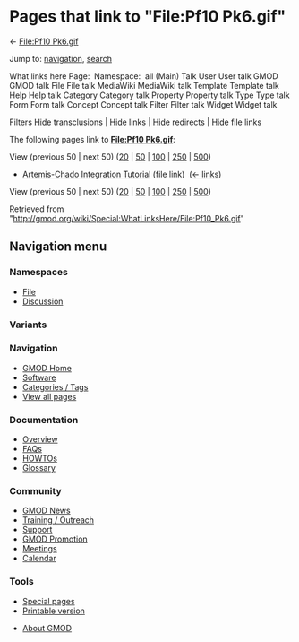 <div id="mw-page-base" class="noprint">

</div>

<div id="mw-head-base" class="noprint">

</div>

<div id="content" class="mw-body" role="main">

<span id="top"></span>

<div id="mw-js-message" style="display:none;">

</div>



# <span dir="auto">Pages that link to "File:Pf10 Pk6.gif"</span>

<div id="bodyContent">

<div id="contentSub">

← [File:Pf10 Pk6.gif](/wiki/File:Pf10_Pk6.gif "File:Pf10 Pk6.gif")

</div>

<div id="jump-to-nav" class="mw-jump">

Jump to: [navigation](#mw-navigation), [search](#p-search)

</div>

<div id="mw-content-text">

What links here Page:  Namespace:  all (Main) Talk User User talk GMOD
GMOD talk File File talk MediaWiki MediaWiki talk Template Template talk
Help Help talk Category Category talk Property Property talk Type Type
talk Form Form talk Concept Concept talk Filter Filter talk Widget
Widget talk

Filters
[Hide](/mediawiki/index.php?title=Special:WhatLinksHere/File:Pf10_Pk6.gif&hidetrans=1 "Special:WhatLinksHere/File:Pf10 Pk6.gif")
transclusions \|
[Hide](/mediawiki/index.php?title=Special:WhatLinksHere/File:Pf10_Pk6.gif&hidelinks=1 "Special:WhatLinksHere/File:Pf10 Pk6.gif")
links \|
[Hide](/mediawiki/index.php?title=Special:WhatLinksHere/File:Pf10_Pk6.gif&hideredirs=1 "Special:WhatLinksHere/File:Pf10 Pk6.gif")
redirects \|
[Hide](/mediawiki/index.php?title=Special:WhatLinksHere/File:Pf10_Pk6.gif&hideimages=1 "Special:WhatLinksHere/File:Pf10 Pk6.gif")
file links

The following pages link to **[File:Pf10
Pk6.gif](/wiki/File:Pf10_Pk6.gif "File:Pf10 Pk6.gif")**:

View (previous 50 \| next 50)
([20](/mediawiki/index.php?title=Special:WhatLinksHere/File:Pf10_Pk6.gif&limit=20 "Special:WhatLinksHere/File:Pf10 Pk6.gif")
\|
[50](/mediawiki/index.php?title=Special:WhatLinksHere/File:Pf10_Pk6.gif&limit=50 "Special:WhatLinksHere/File:Pf10 Pk6.gif")
\|
[100](/mediawiki/index.php?title=Special:WhatLinksHere/File:Pf10_Pk6.gif&limit=100 "Special:WhatLinksHere/File:Pf10 Pk6.gif")
\|
[250](/mediawiki/index.php?title=Special:WhatLinksHere/File:Pf10_Pk6.gif&limit=250 "Special:WhatLinksHere/File:Pf10 Pk6.gif")
\|
[500](/mediawiki/index.php?title=Special:WhatLinksHere/File:Pf10_Pk6.gif&limit=500 "Special:WhatLinksHere/File:Pf10 Pk6.gif"))

- [Artemis-Chado Integration
  Tutorial](/wiki/Artemis-Chado_Integration_Tutorial "Artemis-Chado Integration Tutorial")
  (file link) ‎ <span class="mw-whatlinkshere-tools">([←
  links](/mediawiki/index.php?title=Special:WhatLinksHere&target=Artemis-Chado+Integration+Tutorial "Special:WhatLinksHere"))</span>

View (previous 50 \| next 50)
([20](/mediawiki/index.php?title=Special:WhatLinksHere/File:Pf10_Pk6.gif&limit=20 "Special:WhatLinksHere/File:Pf10 Pk6.gif")
\|
[50](/mediawiki/index.php?title=Special:WhatLinksHere/File:Pf10_Pk6.gif&limit=50 "Special:WhatLinksHere/File:Pf10 Pk6.gif")
\|
[100](/mediawiki/index.php?title=Special:WhatLinksHere/File:Pf10_Pk6.gif&limit=100 "Special:WhatLinksHere/File:Pf10 Pk6.gif")
\|
[250](/mediawiki/index.php?title=Special:WhatLinksHere/File:Pf10_Pk6.gif&limit=250 "Special:WhatLinksHere/File:Pf10 Pk6.gif")
\|
[500](/mediawiki/index.php?title=Special:WhatLinksHere/File:Pf10_Pk6.gif&limit=500 "Special:WhatLinksHere/File:Pf10 Pk6.gif"))

</div>

<div class="printfooter">

Retrieved from
"<http://gmod.org/wiki/Special:WhatLinksHere/File:Pf10_Pk6.gif>"

</div>

<div id="catlinks" class="catlinks catlinks-allhidden">

</div>

<div class="visualClear">

</div>

</div>

</div>

<div id="mw-navigation">

## Navigation menu

<div id="mw-head">



<div id="left-navigation">

<div id="p-namespaces" class="vectorTabs" role="navigation"
aria-labelledby="p-namespaces-label">

### Namespaces

- <span id="ca-nstab-image"><a href="/wiki/File:Pf10_Pk6.gif" accesskey="c"
  title="View the file page [c]">File</a></span>
- <span id="ca-talk"><a
  href="/mediawiki/index.php?title=File_talk:Pf10_Pk6.gif&amp;action=edit&amp;redlink=1"
  accesskey="t"
  title="Discussion about the content page [t]">Discussion</a></span>

</div>

<div id="p-variants" class="vectorMenu emptyPortlet" role="navigation"
aria-labelledby="p-variants-label">

### 

### Variants[](#)

<div class="menu">

</div>

</div>

</div>





</div>

</div>

</div>

<div id="mw-panel">

<div id="p-logo" role="banner">

<a href="/wiki/Main_Page"
style="background-image: url(http://gmod.org/images/GMOD-cogs.png);"
title="Visit the main page"></a>

</div>

<div id="p-Navigation" class="portal" role="navigation"
aria-labelledby="p-Navigation-label">

### Navigation

<div class="body">

- <span id="n-GMOD-Home">[GMOD Home](/wiki/Main_Page)</span>
- <span id="n-Software">[Software](/wiki/GMOD_Components)</span>
- <span id="n-Categories-.2F-Tags">[Categories /
  Tags](/wiki/Categories)</span>
- <span id="n-View-all-pages">[View all
  pages](/wiki/Special:AllPages)</span>

</div>

</div>

<div id="p-Documentation" class="portal" role="navigation"
aria-labelledby="p-Documentation-label">

### Documentation

<div class="body">

- <span id="n-Overview">[Overview](/wiki/Overview)</span>
- <span id="n-FAQs">[FAQs](/wiki/Category:FAQ)</span>
- <span id="n-HOWTOs">[HOWTOs](/wiki/Category:HOWTO)</span>
- <span id="n-Glossary">[Glossary](/wiki/Glossary)</span>

</div>

</div>

<div id="p-Community" class="portal" role="navigation"
aria-labelledby="p-Community-label">

### Community

<div class="body">

- <span id="n-GMOD-News">[GMOD News](/wiki/GMOD_News)</span>
- <span id="n-Training-.2F-Outreach">[Training /
  Outreach](/wiki/Training_and_Outreach)</span>
- <span id="n-Support">[Support](/wiki/Support)</span>
- <span id="n-GMOD-Promotion">[GMOD
  Promotion](/wiki/GMOD_Promotion)</span>
- <span id="n-Meetings">[Meetings](/wiki/Meetings)</span>
- <span id="n-Calendar">[Calendar](/wiki/Calendar)</span>

</div>

</div>

<div id="p-tb" class="portal" role="navigation"
aria-labelledby="p-tb-label">

### Tools

<div class="body">

- <span id="t-specialpages"><a href="/wiki/Special:SpecialPages" accesskey="q"
  title="A list of all special pages [q]">Special pages</a></span>
- <span id="t-print"><a
  href="/mediawiki/index.php?title=Special:WhatLinksHere/File:Pf10_Pk6.gif&amp;printable=yes"
  rel="alternate" accesskey="p"
  title="Printable version of this page [p]">Printable version</a></span>

</div>

</div>

</div>

</div>

<div id="footer" role="contentinfo">

- <span id="footer-places-about">[About
  GMOD](/wiki/GMOD:About "GMOD:About")</span>

<!-- -->






</div>
